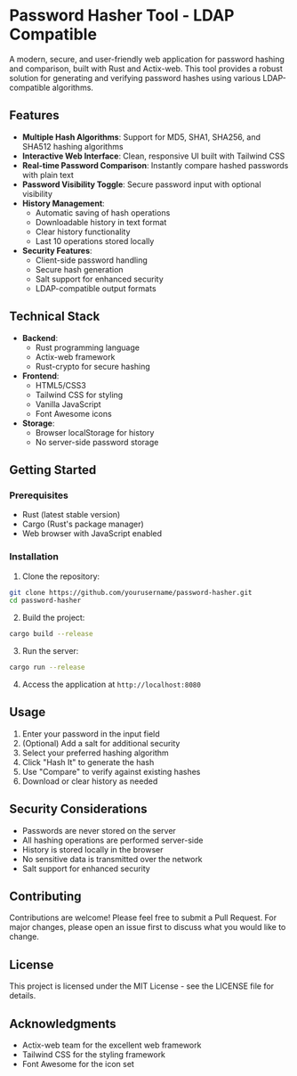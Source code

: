 # Password Hasher Tool - LDAP Compatible

A modern, secure, and user-friendly web application for password hashing and comparison, built with Rust and Actix-web. This tool provides a robust solution for generating and verifying password hashes using various LDAP-compatible algorithms.

## Features

- **Multiple Hash Algorithms**: Support for MD5, SHA1, SHA256, and SHA512 hashing algorithms
- **Interactive Web Interface**: Clean, responsive UI built with Tailwind CSS
- **Real-time Password Comparison**: Instantly compare hashed passwords with plain text
- **Password Visibility Toggle**: Secure password input with optional visibility
- **History Management**: 
  - Automatic saving of hash operations
  - Downloadable history in text format
  - Clear history functionality
  - Last 10 operations stored locally
- **Security Features**:
  - Client-side password handling
  - Secure hash generation
  - Salt support for enhanced security
  - LDAP-compatible output formats

## Technical Stack

- **Backend**: 
  - Rust programming language
  - Actix-web framework
  - Rust-crypto for secure hashing
- **Frontend**:
  - HTML5/CSS3
  - Tailwind CSS for styling
  - Vanilla JavaScript
  - Font Awesome icons
- **Storage**:
  - Browser localStorage for history
  - No server-side password storage

## Getting Started

### Prerequisites

- Rust (latest stable version)
- Cargo (Rust's package manager)
- Web browser with JavaScript enabled

### Installation

1. Clone the repository:
```bash
git clone https://github.com/yourusername/password-hasher.git
cd password-hasher
```

2. Build the project:
```bash
cargo build --release
```

3. Run the server:
```bash
cargo run --release
```

4. Access the application at `http://localhost:8080`

## Usage

1. Enter your password in the input field
2. (Optional) Add a salt for additional security
3. Select your preferred hashing algorithm
4. Click "Hash It" to generate the hash
5. Use "Compare" to verify against existing hashes
6. Download or clear history as needed

## Security Considerations

- Passwords are never stored on the server
- All hashing operations are performed server-side
- History is stored locally in the browser
- No sensitive data is transmitted over the network
- Salt support for enhanced security

## Contributing

Contributions are welcome! Please feel free to submit a Pull Request. For major changes, please open an issue first to discuss what you would like to change.

## License

This project is licensed under the MIT License - see the LICENSE file for details.

## Acknowledgments

- Actix-web team for the excellent web framework
- Tailwind CSS for the styling framework
- Font Awesome for the icon set 